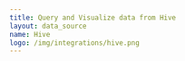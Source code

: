 ```yaml
---
title: Query and Visualize data from Hive
layout: data_source
name: Hive
logo: /img/integrations/hive.png
---
```

